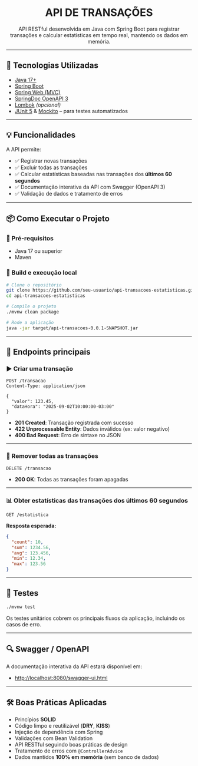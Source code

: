 <h1 align="center">
  API DE TRANSAÇÕES
</h1>

<p align="center">
  API RESTful desenvolvida em Java com Spring Boot para registrar transações e calcular estatísticas em tempo real, mantendo os dados em memória.
</p>

---

## 🚀 Tecnologias Utilizadas

- [Java 17+](https://www.oracle.com/java/)
- [Spring Boot](https://spring.io/projects/spring-boot)
- [Spring Web (MVC)](https://docs.spring.io/spring-framework/reference/web/webmvc.html)
- [SpringDoc OpenAPI 3](https://springdoc.org/)
- [Lombok](https://projectlombok.org/) *(opcional)*
- [JUnit 5](https://junit.org/junit5/) & [Mockito](https://site.mockito.org/) – para testes automatizados

---

## 💡 Funcionalidades

A API permite:

- ✅ Registrar novas transações
- ✅ Excluir todas as transações
- ✅ Calcular estatísticas baseadas nas transações dos **últimos 60 segundos**
- ✅ Documentação interativa da API com Swagger (OpenAPI 3)
- ✅ Validação de dados e tratamento de erros

---

## 📦 Como Executar o Projeto

### 🔧 Pré-requisitos

- Java 17 ou superior
- Maven

### 🧪 Build e execução local

```bash
# Clone o repositório
git clone https://github.com/seu-usuario/api-transacoes-estatisticas.git
cd api-transacoes-estatisticas

# Compile o projeto
./mvnw clean package

# Rode a aplicação
java -jar target/api-transacoes-0.0.1-SNAPSHOT.jar
````

---

## 📌 Endpoints principais

### ▶️ Criar uma transação

```http
POST /transacao
Content-Type: application/json

{
  "valor": 123.45,
  "dataHora": "2025-09-02T10:00:00-03:00"
}
```

* **201 Created**: Transação registrada com sucesso
* **422 Unprocessable Entity**: Dados inválidos (ex: valor negativo)
* **400 Bad Request**: Erro de sintaxe no JSON

---

### 🧹 Remover todas as transações

```http
DELETE /transacao
```

* **200 OK**: Todas as transações foram apagadas

---

### 📊 Obter estatísticas das transações dos últimos 60 segundos

```http
GET /estatistica
```

**Resposta esperada:**

```json
{
  "count": 10,
  "sum": 1234.56,
  "avg": 123.456,
  "min": 12.34,
  "max": 123.56
}
```

---

## 🧪 Testes

```bash
./mvnw test
```

Os testes unitários cobrem os principais fluxos da aplicação, incluindo os casos de erro.

---

## 🔍 Swagger / OpenAPI

A documentação interativa da API estará disponível em:

* [http://localhost:8080/swagger-ui.html](http://localhost:8080/swagger-ui.html)

---

## 🛠️ Boas Práticas Aplicadas

* Princípios **SOLID**
* Código limpo e reutilizável (**DRY**, **KISS**)
* Injeção de dependência com Spring
* Validações com Bean Validation
* API RESTful seguindo boas práticas de design
* Tratamento de erros com `@ControllerAdvice`
* Dados mantidos **100% em memória** (sem banco de dados)

